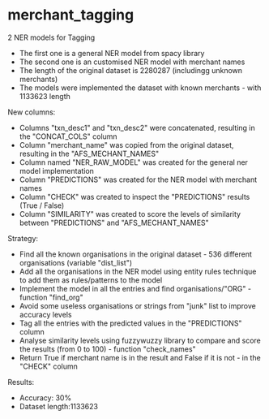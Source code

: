 # merchant_tagging

2 NER models for Tagging

- The first one is a general NER model from spacy library
- The second one is an customised NER model with merchant names
- The length of the original dataset is 2280287 (includingg unknown merchants)
- The models were implemented the dataset with known merchants - with 1133623 length

New columns:
- Columns "txn_desc1" and "txn_desc2" were concatenated, resulting in the "CONCAT_COLS" column
- Column "merchant_name" was copied from the original dataset, resulting in the "AFS_MECHANT_NAMES"
- Column named "NER_RAW_MODEL" was created for the general ner model implementation
- Column "PREDICTIONS" was created for the NER model with merchant names
- Column "CHECK" was created to inspect the "PREDICTIONS" results (True / False)
- Column "SIMILARITY" was created to score the levels of similarity between "PREDICTIONS" and "AFS_MECHANT_NAMES"

Strategy:
- Find all the known organisations in the original dataset - 536 different organisations (variable "dist_list")
- Add all the organisations in the NER model using entity rules technique to add them as rules/patterns to the model
- Implement the model in all the entries and find organisations/"ORG" - function "find_org"
- Avoid some useless organisations or strings from "junk" list to improve accuracy levels
- Tag all the entries with the predicted values in the "PREDICTIONS" column
- Analyse similarity levels using fuzzywuzzy library to compare and score the results (from 0 to 100) - function "check_names"
- Return True if merchant name is in the result and False if it is not - in the "CHECK" column
 
Results:
- Accuracy: 30%
- Dataset length:1133623
